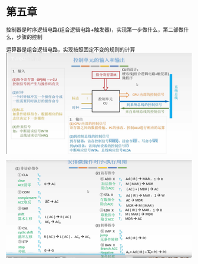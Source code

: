 # 第五章

控制器是时序逻辑电路(组合逻辑电路+触发器)，实现第一步做什么，第二部做什么，步骤的控制

运算器是组合逻辑电路，实现按照固定不变的规则的计算![image-20211221204739058](images/image-20211221204739058.png)

![image-20211221211929180](images/image-20211221211929180.png)